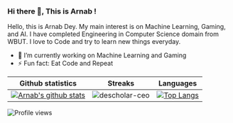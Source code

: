 
### Hi there 👋, This is Arnab !

Hello, this is Arnab Dey. My main interest is on Machine Learning, Gaming, and AI. I have completed Engineering in Computer Science domain from WBUT. I love to Code and try to learn new things everyday.

- 🔭 I’m currently working on Machine Learning and Gaming
- ⚡ Fun fact: Eat Code and Repeat

|Github statistics|Streaks|Languages|
|-|-|-|
|[![Arnab's github stats](https://github-readme-stats.vercel.app/api?username=arnab132&show_icons=true&theme=dark&hide_title=true)](https://github.com/arnab132)|![descholar-ceo](https://github-readme-streak-stats.herokuapp.com/?user=arnab132&theme=dark)|[![Top Langs](https://github-readme-stats.vercel.app/api/top-langs/?username=arnab132&show_icons=true&theme=dark&layout=compact&hide_title=true)](https://github.com/arnab132)

![Profile views](https://gpvc.arturio.dev/arnab132)
